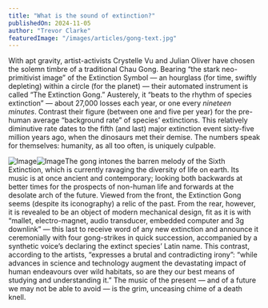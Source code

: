 ```yaml
---
title: "What is the sound of extinction?"
publishedOn: 2024-11-05
author: "Trevor Clarke"
featuredImage: "/images/articles/gong-text.jpg"
---
```


With apt gravity, artist-activists Crystelle Vu and Julian Oliver have chosen the solemn timbre of a traditional Chau Gong. Bearing “the stark neo-primitivist image” of the Extinction Symbol — an hourglass (for time, swiftly depleting) within a circle (for the planet) — their automated instrument is called “The Extinction Gong.” Austerely, it “beats to the rhythm of species extinction” — about 27,000 losses each year, or one every *nineteen minutes*. Contrast their figure (between one and five per year) for the pre-human average “background rate” of species’ extinctions. This relatively diminutive rate dates to the fifth (and last) major extinction event sixty-five million years ago, when the dinosaurs met their demise. The numbers speak for themselves: humanity, as all too often, is uniquely culpable.

![Image](/images/articles/gong-text.jpg)![Image](/images/articles/gong-ho.jpg)The gong intones the barren melody of the Sixth Extinction, which is currently ravaging the diversity of life on earth. Its music is at once ancient and contemporary; looking both backwards at better times for the prospects of non-human life and forwards at the desolate arch of the future. Viewed from the front, the Extinction Gong seems (despite its iconography) a relic of the past. From the rear, however, it is revealed to be an object of modern mechanical design, fit as it is with “mallet, electro-magnet, audio transducer, embedded computer and 3g downlink” — this last to receive word of any new extinction and announce it ceremonially with four gong-strikes in quick succession, accompanied by a synthetic voice’s declaring the extinct species’ Latin name. This contrast, according to the artists, “expresses a brutal and contradicting irony”: “while advances in science and technology augment the devastating impact of human endeavours over wild habitats, so are they our best means of studying and understanding it.” The music of the present — and of a future we may not be able to avoid — is the grim, unceasing chime of a death knell.

